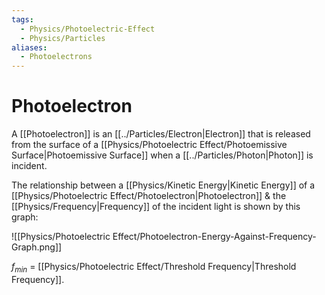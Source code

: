 ```yaml
---
tags:
  - Physics/Photoelectric-Effect
  - Physics/Particles
aliases:
  - Photoelectrons
---
```

# Photoelectron
A [[Photoelectron]] is an [[../Particles/Electron|Electron]] that is released from the surface of a [[Physics/Photoelectric Effect/Photoemissive Surface|Photoemissive Surface]] when a [[../Particles/Photon|Photon]] is incident.

The relationship between a [[Physics/Kinetic Energy|Kinetic Energy]] of a [[Physics/Photoelectric Effect/Photoelectron|Photoelectron]] & the [[Physics/Frequency|Frequency]] of the incident light is shown by this graph:

![[Physics/Photoelectric Effect/Photoelectron-Energy-Against-Frequency-Graph.png]]

$f_{min}$ = [[Physics/Photoelectric Effect/Threshold Frequency|Threshold Frequency]].